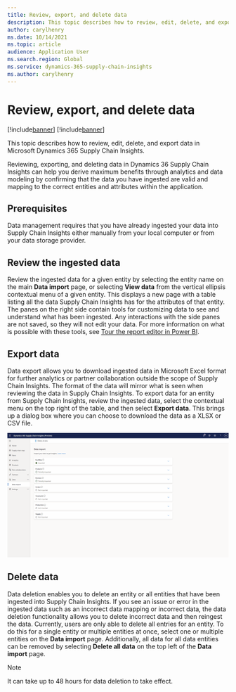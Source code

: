 ```yaml
---
title: Review, export, and delete data
description: This topic describes how to review, edit, delete, and export data in Microsoft Dynamics 365 Supply Chain Insights.
author: carylhenry
ms.date: 10/14/2021
ms.topic: article
audience: Application User
ms.search.region: Global
ms.service: dynamics-365-supply-chain-insights
ms.author: carylhenry
---
```


# Review, export, and delete data

[!include[banner](includes/banner.md)]
[!include[banner](includes/preview-banner.md)]

This topic describes how to review, edit, delete, and export data in Microsoft Dynamics 365 Supply Chain Insights.

Reviewing, exporting, and deleting data in Dynamics 36 Supply Chain Insights can help you derive maximum benefits through analytics and data modeling by confirming that the data you have ingested are valid and mapping to the correct entities and attributes within the application. 

## Prerequisites

Data management requires that you have already ingested your data into Supply Chain Insights either manually from your local computer or from your data storage provider.

## Review the ingested data

Review the ingested data for a given entity by selecting the entity name on the main **Data import** page, or selecting **View data** from the vertical ellipsis contextual menu of a given entity. This displays a new page with a table listing all the data Supply Chain Insights has for the attributes of that entity. The panes on the right side contain tools for customizing data to see and understand what has been ingested. Any interactions with the side panes are not saved, so they will not edit your data. For more information on what is possible with these tools, see [Tour the report editor in Power BI](/power-bi/create-reports/service-the-report-editor-take-a-tour).

## Export data

Data export allows you to download ingested data in Microsoft Excel format for further analytics or partner collaboration outside the scope of Supply Chain Insights. The format of the data will mirror what is seen when reviewing the data in Supply Chain Insights. To export data for an entity from Supply Chain Insights, review the ingested data, select the contextual menu on the top right of the table, and then select **Export data**. This brings up a dialog box where you can choose to download the data as a XLSX or CSV file.

![reviewing and then exporting data](/articles/media/data-export.gif)

## Delete data

Data deletion enables you to delete an entity or all entities that have been ingested into Supply Chain Insights. If you see an issue or error in the ingested data such as an incorrect data mapping or incorrect data, the data deletion functionality allows you to delete incorrect data and then reingest the data. Currently, users are only able to delete all entries for an entity. To do this for a single entity or multiple entities at once, select one or multiple entities on the **Data import** page. Additionally, all data for all data entities can be removed by selecting **Delete all data** on the top left of the **Data import** page. 

> [!NOTE]
> It can take up to 48 hours for data deletion to take effect.
